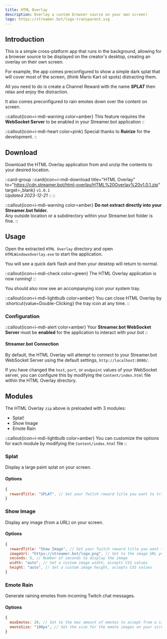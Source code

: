 ```yaml
---
title: HTML Overlay
description: Overlay a custom browser source on your own screen!
logo: https://streamer.bot/logo-transparent.svg
---
```


## Introduction
This is a simple cross-platform app that runs in the background, allowing for a browser source to be displayed on the creator's desktop, creating an overlay on their own screen.

For example, the app comes preconfigured to show a simple dark splat that will cover most of the screen, (think Mario Kart oil spots) distracting them.

All you need to do is create a Channel Reward with the name ***SPLAT*** then relax and enjoy the distraction.

It also comes preconfigured to rain emotes down over the content on screen.

::callout{icon=i-mdi-warning color=amber}
This feature requires the **WebSocket Server** to be enabled in your Streamer.bot application
::

::callout{icon=i-mdi-heart color=pink}
Special thanks to **Ruirize** for the development.
::

## Download
Download the HTML Overlay application from and unzip the contents to your desired location.

::card-group
  ::card{icon=i-mdi-download title="HTML Overlay" to="https://cdn.streamer.bot/html-overlay/HTML%20Overlay%20v1.0.1.zip" target=_blank}
  `v1.0.1`
  <br>
  _Updated 2023-12-21_
  ::
::

::callout{icon=i-mdi-warning color=amber}
**Do not extract directly into your Streamer.bot folder.**<br>
Any outside location or a subdirectory within your Streamer.bot folder is fine.
::

## Usage

Open the extracted `HTML Overlay` directory and open `HTMLWindowsOverlay.exe` to start the application.

You will see a quick dark flash and then your desktop will return to normal.

::callout{icon=i-mdi-check color=green}
The HTML Overlay application is now running!
::

You should also now see an accompanying icon your system tray.

::callout{icon=i-mdi-lightbulb color=amber}
You can close HTML Overlay by :shortcut{value=Double-Clicking} the tray icon at any time.
::

### Configuration

::callout{icon=i-mdi-alert color=amber}
Your **Streamer.bot WebSocket Server** must be **enabled** for the application to interact with your bot
::

#### Streamer.bot Connection
By default, the HTML Overlay will attempt to connect to your Streamer.bot WebSocket Server using the default settings, `http://localhost:8080/`.

If you have changed the `host`, `port`, or `endpoint` values of your WebSocket server, you can configure this by modifying the `Content/index.html` file within the HTML Overlay directory.

## Modules
The HTML Overlay `zip` above is preloaded with 3 modules:

- Splat!
- Show Image
- Emote Rain

::callout{icon=i-mdi-lightbulb color=amber}
You can customize the options for each module by modifying the `Content/index.html` file
::

### Splat
Display a large paint splat on your screen.

#### Options
```js
{
  rewardTitle: "SPLAT". // Set your Twitch reward title you want to trigger this overlay
}
```

### Show Image
Display any image (from a URL) on your screen.

#### Options
```js
{
  rewardTitle: "Show Image", // Set your Twitch reward title you want to trigger this overlay
  imageUrl: "https://streamer.bot/logo.png". // Set to the image URL you want to display
  seconds: 5, // Number of seconds to display the image
  width: "auto", // Set a custom image width, accepts CSS values
  height: "auto", // Set a custom image height, accepts CSS values
}
```

### Emote Rain
Generate raining emotes from incoming Twitch chat messages.

#### Options
```js
{
  maxEmotes: 20, // Set to the max amount of emotes to accept from a single message
  emoteSize: "100px", // Set the size for the emote images on your screen
}